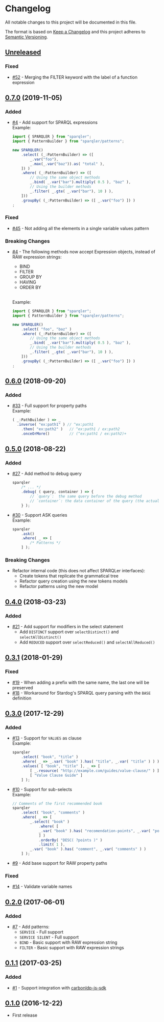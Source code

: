 # Changelog

All notable changes to this project will be documented in this file.

The format is based on [Keep a Changelog](http://keepachangelog.com/en/1.0.0/)
and this project adheres to [Semantic Versioning](http://semver.org/spec/v2.0.0.html).

<!-- ## [Unreleased] -->

<!-- ### Added -->

<!-- ### Fixed -->

<!-- ### Breaking Changes -->

## [Unreleased]

### Fixed

- [#52](https://github.com/CarbonLDP/sparqler/issues/52) - Merging the FILTER keyword with the label of a function expression

## [0.7.0] (2019-11-05)

### Added

- [#4](https://github.com/CarbonLDP/sparqler/issues/4) - Add support for SPARQL expressions
    <br>Example:<br>
    ```typescript
    import { SPARQLER } from "sparqler";
    import { PatternBuilder } from "sparqler/patterns";
  
    new SPARQLER()
        .select( (_:PatternBuilder) => ([
            _.var("foo"),
            _.max(_.var("baz")).as( "total" ),
        ]) )
        .where( (_:PatternBuilder) => ([
            // Using the same object methods
            _.bind( _.var("bar").multiply( 0.5 ), "baz" ),
            // Using the builder methods
            _.filter( _.gte( _.var("bar"), 10 ) ),
        ]))
        .groupBy( (_:PatternBuilder) => ([ _.var("foo") ]) )
    ;
    ```

### Fixed

- [#45](https://github.com/CarbonLDP/sparqler/issues/45) - Not adding all the elements in a single variable values pattern

### Breaking Changes

- [#4](https://github.com/CarbonLDP/sparqler/issues/4) - The following methods now accept Expression objects, instead of RAW
expression strings:
    - BIND
    - FILTER
    - GROUP BY
    - HAVING
    - ORDER BY
    
    <br>Example:<br>
    ```typescript
    import { SPARQLER } from "sparqler";
    import { PatternBuilder } from "sparqler/patterns";
  
    new SPARQLER()
        .select( "foo", "baz" )
        .where( (_:PatternBuilder) => ([
            // Using the same object methods
            _.bind( _.var("bar").multiply( 0.5 ), "baz" ),
            // Using the builder methods
            _.filter( _.gte( _.var("bar"), 10 ) ),
        ]))
        .groupBy( (_:PatternBuilder) => ([ _.var("foo") ]) )
    ;
    ```

## [0.6.0] (2018-09-20)

### Added

- [#33](https://github.com/CarbonLDP/sparqler/issues/33) - Full support for property paths
    <br>Example:<br>
    ```typescript
    ( _:PathBuilder ) => _
      .inverse( "ex:path1" ) // ^ex:path1
        .then( "ex:path2" )   // ^ex:path1 / ex:path2
        .onceOrMore()         // (^ex:path1 / ex:path2)+
    ```

## [0.5.0] (2018-08-22)

### Added

- [#27](https://github.com/CarbonLDP/sparqler/issues/27) - Add method to debug query
    ```typescript
    sparqler
        /* ... */
        .debug( ( query, container ) => {
            // `query`:  the same query before the debug method
            // `container`: the data container of the query (the actual query tokens, IRI options, etc)
        } );
    ```
- [#30](https://github.com/CarbonLDP/sparqler/issues/30) - Support ASK queries
    <br>Example:<br>
    ```typescript                                                                       
    sparqler
        .ask()
        .where( _ => [
            /* Patterns */
        ] );
    ```

### Breaking Changes

- Refactor internal code (this does not affect SPARQLer interfaces):
    - Create tokens that replicate the grammatical tree
    - Refactor query creation using the new tokens models
    - Refactor patterns using the new model

## [0.4.0] (2018-03-23)

### Added

- [#21](https://github.com/CarbonLDP/sparqler/issues/21) - Add support for modifiers in the select statement
    - Add `DISTINCT` support over `selectDistinct()` and `selectAllDistinct()`
    - Add `REDUCED` support over `selectReduced()` and `selectAllReduced()`

## [0.3.1] (2018-01-29)

### Fixed

- [#19](https://github.com/CarbonLDP/sparqler/issues/19) - When adding a prefix with the same name, the last one will be preserved
- [#18](https://github.com/CarbonLDP/sparqler/issues/18) - Workaround for Stardog's SPARQL query parsing with the `BASE` definition

## [0.3.0] (2017-12-29)

### Added

- [#13](https://github.com/CarbonLDP/sparqler/issues/13) - Support for `VALUES` as clause
    <br>Example:<br>
    ```typescript                                                                       
    sparqler
        .select( "book", "title" )
        .where( _ => _.var( "book" ).has( "title", _.var( "title" ) ) )
        .values( [ "book", "title" ], _ => [
            [ _.resource( "http://example.com/guides/value-clause/" ) ],
            [ "Value Clause Guide" ]
        ] );
    ```
- [#10](https://github.com/CarbonLDP/sparqler/issues/10) - Support for sub-selects
    <br>Example:<br>
    ```typescript
    // Comments of the first recommended book
    sparqler
        .select( "book", "comments" )
        .where( _ => [
            _.select( "book" )
                .where( [
                _.var( "book" ).has( "recomendation-points", _.var( "points" )  )
                ] )
                .orderBy( "DESC( ?points )" )
                .limit( 1 ),
            _.var( "book" ).has( "comment", _.var( "comments" ) )
        ] );
    ```
- [#9](https://github.com/CarbonLDP/sparqler/issues/9) - Add base support for RAW property paths

### Fixed

- [#14](https://github.com/CarbonLDP/sparqler/issues/14) - Validate variable names

## [0.2.0] (2017-06-01)

### Added

- [#7](https://github.com/CarbonLDP/sparqler/issues/7) - Add patterns:
    - `SERVICE` - Full support
    - `SERVICE SILENT` - Full support
    - `BIND` - Basic support with RAW expression string 
    - `FILTER` - Basic support with RAW expression strings

## [0.1.1] (2017-03-25)

### Added

- [#1](https://github.com/CarbonLDP/sparqler/issues/1) - Support integration with [carbonldp-js-sdk](https://github.com/CarbonLDP/carbonldp-js-sdk)

## [0.1.0] (2016-12-22)

- First release


[Unreleased]: https://github.com/CarbonLDP/sparqler/compare/v0.7.0...HEAD

[0.7.0]: https://github.com/CarbonLDP/sparqler/compare/v0.6.0...v0.7.0
[0.6.0]: https://github.com/CarbonLDP/sparqler/compare/v0.5.0...v0.6.0
[0.5.0]: https://github.com/CarbonLDP/sparqler/compare/v0.4.0...v0.5.0
[0.4.0]: https://github.com/CarbonLDP/sparqler/compare/v0.3.1...v0.4.0
[0.3.1]: https://github.com/CarbonLDP/sparqler/compare/v0.3.0...v0.3.1
[0.3.0]: https://github.com/CarbonLDP/sparqler/compare/v0.2.0...v0.3.0
[0.2.0]: https://github.com/CarbonLDP/sparqler/compare/v0.1.0...v0.2.0
[0.1.1]: https://github.com/CarbonLDP/sparqler/compare/v0.1.0...v0.1.1
[0.1.0]: https://github.com/CarbonLDP/sparqler/compare/afc291c...v0.1.0
